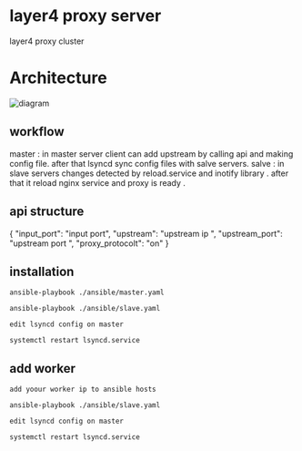 # layer4 proxy server 
layer4 proxy cluster 
 
# Architecture
  ![diagram](https://user-images.githubusercontent.com/80030346/118617397-d7204500-b7d7-11eb-8c4e-96d3cdc8b787.png)
  
  ## workflow
  master : in master server client can add upstream by calling api and making config file. after that lsyncd sync config files with salve servers. 
  salve : in slave servers changes detected by reload.service and inotify library . after that it reload nginx service  and proxy is ready . 

## api structure

{
	"input_port": "input port",
	"upstream": "upstream ip ",
	"upstream_port": "upstream port ",
	"proxy_protocolt": "on" 
}	
  
  
  
  
## installation

```console
ansible-playbook ./ansible/master.yaml

ansible-playbook ./ansible/slave.yaml

edit lsyncd config on master 

systemctl restart lsyncd.service 

```

## add worker 


```console
add yoour worker ip to ansible hosts 

ansible-playbook ./ansible/slave.yaml

edit lsyncd config on master 

systemctl restart lsyncd.service 

```
